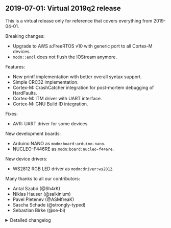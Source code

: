 ## 2019-07-01: Virtual 2019q2 release

This is a virtual release only for reference that covers everything from
2019-04-01.

Breaking changes:

- Upgrade to AWS a:FreeRTOS v10 with generic port to all Cortex-M devices.
- `modm::endl` does not flush the IOStream anymore.

Features:

- New printf implementation with better overall syntax support.
- Simple CRC32 implementation.
- Cortex-M: CrashCatcher integration for post-mortem debugging of HardFaults.
- Cortex-M: ITM driver with UART interface.
- Cortex-M: GNU Build ID integration.

Fixes:

- AVR: UART driver for some devices.

New development boards:

- Arduino NANO as `modm:board:arduino-nano`.
- NUCLEO-F446RE as `modm:board:nucleo-f446re`.

New device drivers:

- WS2812 RGB LED driver as `modm:driver:ws2812`.

Many thanks to all our contributors:

- Antal Szabó (@Sh4rK)
- Niklas Hauser (@salkinium)
- Pavel Pletenev (@ASMfreaK)
- Sascha Schade (@strongly-typed)
- Sebastian Birke (@se-bi)

<details>
<summary>Detailed changelog</summary>

#### 2019-06-06: Add NUCLEO-F446RE board and examples

PR #228 -> 9381fd0.  
Tested in hardware by @se-bi.

#### 2019-06-06: Add GNU Build ID to firmware

PR #219 -> a607613.  
Tested in hardware by @salkinium.

#### 2019-05-26: Add ITM driver

PR #218 -> 47adfd6.  
Tested in hardware by @salkinium.

#### 2019-05-14: Integrate CrashCatcher

Removes previous hard fault LED toggling in favor of much better solution.

PR #210 -> 4ab28fe with low impact on STM32 targets.  
Tested in hardware by @salkinium.

#### 2019-05-09: Upgrade to AWS a:FreeRTOS v10

Breaking changes: Previous port only worked on STM32F4 with our own patches.

PR #198 -> 66c0868 with **high impact** on STM32F4 targets.  
Tested in hardware by @salkinium.

#### 2019-05-03: Refactor printf implementation

PR #199 -> 4ce1a47 with low impact on all targets.  
Tested in hardware by @salkinium.

#### 2019-04-06: Add WS2812 RGB LED driver

PR #190 -> a6b4186.  
Tested in hardware by @salkinium.

</details>
